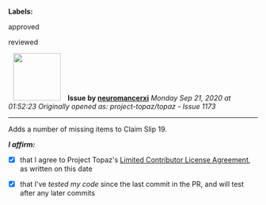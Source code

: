 **Labels:**

approved

reviewed



<a href="https://github.com/neuromancerxi"><img src="https://avatars0.githubusercontent.com/u/3996176?v=4" width="96" height="96" hspace="10"></img></a> **Issue by [neuromancerxi](https://github.com/neuromancerxi)**
_Monday Sep 21, 2020 at 01:52:23_
_Originally opened as: project-topaz/topaz - Issue 1173_

----

Adds a number of missing items to Claim Slip 19.

<!-- place 'x' mark between square [] brackets to affirm: -->
**_I affirm:_**
- [x] that I agree to Project Topaz's [Limited Contributor License Agreement](http://project-topaz.com/blob/release/CONTRIBUTOR_AGREEMENT.md), as written on this date
- [x] that I've _tested my code_ since the last commit in the PR, and will test after any later commits


